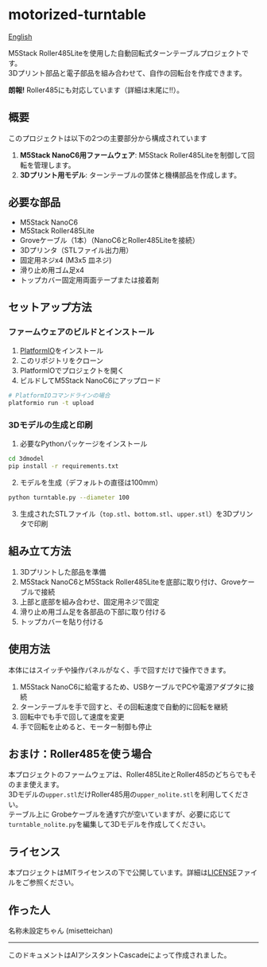 # motorized-turntable

[English](./README.md)

M5Stack Roller485Liteを使用した自動回転式ターンテーブルプロジェクトです。  
3Dプリント部品と電子部品を組み合わせて、自作の回転台を作成できます。

**朗報!** Roller485にも対応しています（詳細は末尾に!!）。

## 概要

このプロジェクトは以下の2つの主要部分から構成されています

1. **M5Stack NanoC6用ファームウェア**: M5Stack Roller485Liteを制御して回転を管理します。
2. **3Dプリント用モデル**: ターンテーブルの筐体と機構部品を作成します。

## 必要な部品

- M5Stack NanoC6
- M5Stack Roller485Lite
- Groveケーブル（1本）（NanoC6とRoller485Liteを接続）
- 3Dプリンタ（STLファイル出力用）
- 固定用ネジx4 (M3x5 皿ネジ)
- 滑り止め用ゴム足x4
- トップカバー固定用両面テープまたは接着剤

## セットアップ方法

### ファームウェアのビルドとインストール

1. [PlatformIO](https://platformio.org/)をインストール
2. このリポジトリをクローン
3. PlatformIOでプロジェクトを開く
4. ビルドしてM5Stack NanoC6にアップロード

```bash
# PlatformIOコマンドラインの場合
platformio run -t upload
```

### 3Dモデルの生成と印刷

1. 必要なPythonパッケージをインストール

```bash
cd 3dmodel
pip install -r requirements.txt
```

2. モデルを生成（デフォルトの直径は100mm）

```bash
python turntable.py --diameter 100
```

3. 生成されたSTLファイル（`top.stl`、`bottom.stl`、`upper.stl`）を3Dプリンタで印刷

## 組み立て方法

1. 3Dプリントした部品を準備
2. M5Stack NanoC6とM5Stack Roller485Liteを底部に取り付け、Groveケーブルで接続
3. 上部と底部を組み合わせ、固定用ネジで固定
4. 滑り止め用ゴム足を各部品の下部に取り付ける
5. トップカバーを貼り付ける

## 使用方法

本体にはスイッチや操作パネルがなく、手で回すだけで操作できます。

1. M5Stack NanoC6に給電するため、USBケーブルでPCや電源アダプタに接続
2. ターンテーブルを手で回すと、その回転速度で自動的に回転を継続
3. 回転中でも手で回して速度を変更
4. 手で回転を止めると、モーター制御も停止

## おまけ：Roller485を使う場合

本プロジェクトのファームウェアは、Roller485LiteとRoller485のどちらでもそのまま使えます。  
3Dモデルの`upper.stl`だけRoller485用の`upper_nolite.stl`を利用してください。  
テーブル上に Grobeケーブルを通す穴が空いていますが、必要に応じて`turntable_nolite.py`を編集して3Dモデルを作成してください。

## ライセンス

本プロジェクトはMITライセンスの下で公開しています。詳細は[LICENSE](LICENSE)ファイルをご参照ください。

## 作った人

名称未設定ちゃん (misetteichan)

---
このドキュメントはAIアシスタントCascadeによって作成されました。
